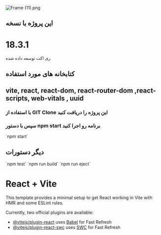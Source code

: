 
<img title="Frame (11).png" src="https://uploadkon.ir/uploads/c6bf01_24Screenshot-11448-.png">

<h2>این پروژه با نسخه <h1>18.3.1</h1> ری اکت توسعه داده شده</h2>
<h2>کتابخانه های مورد استفاده</h2>
<h2> vite, react, react-dom, react-router-dom ,react-scripts, web-vitals , uuid  </h2>


<h3>با استفاده از <span>GIT Clone</span> این پروژه را دریافت کنید</h3>

<h3>سپس با دستور <span>npm start</span> برنامه رو اجرا کنید</h3> `npm start`

<h2>دیگر دستورات</h2>
 `npm test`
 `npm run build`
 `npm run eject`





# React + Vite

This template provides a minimal setup to get React working in Vite with HMR and some ESLint rules.

Currently, two official plugins are available:

- [@vitejs/plugin-react](https://github.com/vitejs/vite-plugin-react/blob/main/packages/plugin-react/README.md) uses [Babel](https://babeljs.io/) for Fast Refresh
- [@vitejs/plugin-react-swc](https://github.com/vitejs/vite-plugin-react-swc) uses [SWC](https://swc.rs/) for Fast Refresh

